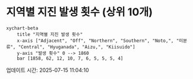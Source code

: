 # 지역별 지진 발생 횟수 (상위 10개)

```mermaid
xychart-beta
    title "지역별 지진 발생 횟수"
    x-axis ["Adjacent", "Off", "Northern", "Southern", "Noto,", "미분류", "Central", "Hyuganada", "Aizu,", "Kiisuido"]
    y-axis "발생 횟수" 0 --> 1860
    bar [1858, 62, 12, 10, 7, 6, 5, 5, 5, 4]
```

업데이트 시간: 2025-07-15 11:04:10
